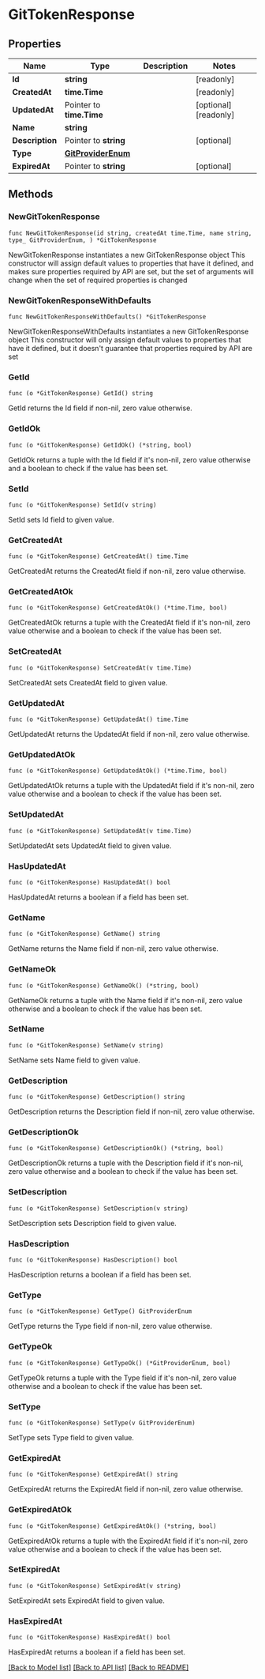 # GitTokenResponse

## Properties

Name | Type | Description | Notes
------------ | ------------- | ------------- | -------------
**Id** | **string** |  | [readonly] 
**CreatedAt** | **time.Time** |  | [readonly] 
**UpdatedAt** | Pointer to **time.Time** |  | [optional] [readonly] 
**Name** | **string** |  | 
**Description** | Pointer to **string** |  | [optional] 
**Type** | [**GitProviderEnum**](GitProviderEnum.md) |  | 
**ExpiredAt** | Pointer to **string** |  | [optional] 

## Methods

### NewGitTokenResponse

`func NewGitTokenResponse(id string, createdAt time.Time, name string, type_ GitProviderEnum, ) *GitTokenResponse`

NewGitTokenResponse instantiates a new GitTokenResponse object
This constructor will assign default values to properties that have it defined,
and makes sure properties required by API are set, but the set of arguments
will change when the set of required properties is changed

### NewGitTokenResponseWithDefaults

`func NewGitTokenResponseWithDefaults() *GitTokenResponse`

NewGitTokenResponseWithDefaults instantiates a new GitTokenResponse object
This constructor will only assign default values to properties that have it defined,
but it doesn't guarantee that properties required by API are set

### GetId

`func (o *GitTokenResponse) GetId() string`

GetId returns the Id field if non-nil, zero value otherwise.

### GetIdOk

`func (o *GitTokenResponse) GetIdOk() (*string, bool)`

GetIdOk returns a tuple with the Id field if it's non-nil, zero value otherwise
and a boolean to check if the value has been set.

### SetId

`func (o *GitTokenResponse) SetId(v string)`

SetId sets Id field to given value.


### GetCreatedAt

`func (o *GitTokenResponse) GetCreatedAt() time.Time`

GetCreatedAt returns the CreatedAt field if non-nil, zero value otherwise.

### GetCreatedAtOk

`func (o *GitTokenResponse) GetCreatedAtOk() (*time.Time, bool)`

GetCreatedAtOk returns a tuple with the CreatedAt field if it's non-nil, zero value otherwise
and a boolean to check if the value has been set.

### SetCreatedAt

`func (o *GitTokenResponse) SetCreatedAt(v time.Time)`

SetCreatedAt sets CreatedAt field to given value.


### GetUpdatedAt

`func (o *GitTokenResponse) GetUpdatedAt() time.Time`

GetUpdatedAt returns the UpdatedAt field if non-nil, zero value otherwise.

### GetUpdatedAtOk

`func (o *GitTokenResponse) GetUpdatedAtOk() (*time.Time, bool)`

GetUpdatedAtOk returns a tuple with the UpdatedAt field if it's non-nil, zero value otherwise
and a boolean to check if the value has been set.

### SetUpdatedAt

`func (o *GitTokenResponse) SetUpdatedAt(v time.Time)`

SetUpdatedAt sets UpdatedAt field to given value.

### HasUpdatedAt

`func (o *GitTokenResponse) HasUpdatedAt() bool`

HasUpdatedAt returns a boolean if a field has been set.

### GetName

`func (o *GitTokenResponse) GetName() string`

GetName returns the Name field if non-nil, zero value otherwise.

### GetNameOk

`func (o *GitTokenResponse) GetNameOk() (*string, bool)`

GetNameOk returns a tuple with the Name field if it's non-nil, zero value otherwise
and a boolean to check if the value has been set.

### SetName

`func (o *GitTokenResponse) SetName(v string)`

SetName sets Name field to given value.


### GetDescription

`func (o *GitTokenResponse) GetDescription() string`

GetDescription returns the Description field if non-nil, zero value otherwise.

### GetDescriptionOk

`func (o *GitTokenResponse) GetDescriptionOk() (*string, bool)`

GetDescriptionOk returns a tuple with the Description field if it's non-nil, zero value otherwise
and a boolean to check if the value has been set.

### SetDescription

`func (o *GitTokenResponse) SetDescription(v string)`

SetDescription sets Description field to given value.

### HasDescription

`func (o *GitTokenResponse) HasDescription() bool`

HasDescription returns a boolean if a field has been set.

### GetType

`func (o *GitTokenResponse) GetType() GitProviderEnum`

GetType returns the Type field if non-nil, zero value otherwise.

### GetTypeOk

`func (o *GitTokenResponse) GetTypeOk() (*GitProviderEnum, bool)`

GetTypeOk returns a tuple with the Type field if it's non-nil, zero value otherwise
and a boolean to check if the value has been set.

### SetType

`func (o *GitTokenResponse) SetType(v GitProviderEnum)`

SetType sets Type field to given value.


### GetExpiredAt

`func (o *GitTokenResponse) GetExpiredAt() string`

GetExpiredAt returns the ExpiredAt field if non-nil, zero value otherwise.

### GetExpiredAtOk

`func (o *GitTokenResponse) GetExpiredAtOk() (*string, bool)`

GetExpiredAtOk returns a tuple with the ExpiredAt field if it's non-nil, zero value otherwise
and a boolean to check if the value has been set.

### SetExpiredAt

`func (o *GitTokenResponse) SetExpiredAt(v string)`

SetExpiredAt sets ExpiredAt field to given value.

### HasExpiredAt

`func (o *GitTokenResponse) HasExpiredAt() bool`

HasExpiredAt returns a boolean if a field has been set.


[[Back to Model list]](../README.md#documentation-for-models) [[Back to API list]](../README.md#documentation-for-api-endpoints) [[Back to README]](../README.md)


